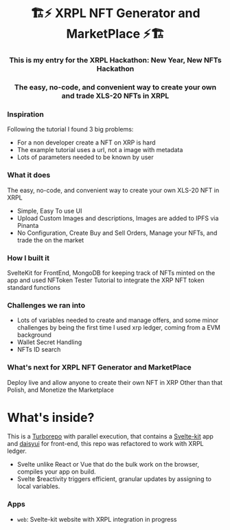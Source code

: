 <p align="center">
  <h1 align="center">🏗️⚡ XRPL NFT Generator and MarketPlace ⚡🏗️</h1>
  <h3 align="center">This is my entry for the XRPL Hackathon: New Year, New NFTs Hackathon
</h3>
  <h3 align="center">The easy, no-code, and convenient way to create your own and trade XLS-20 NFTs in XRPL
</h3>

### Inspiration

Following the tutorial I found 3 big problems:

+ For a non developer create a NFT on XRP is hard
+ The example tutorial uses a url, not a image with metadata
+ Lots of parameters needed to be known by user

### What it does

The easy, no-code, and convenient way to create your own XLS-20 NFT in XRPL

+ Simple, Easy To use UI
+ Upload Custom Images and descriptions, Images are added to IPFS via Pinanta
+ No Configuration, Create Buy and Sell Orders, Manage your NFTs, and trade the on the market

### How I built it

SvelteKit for FrontEnd, MongoDB for keeping track of NFTs minted on the app and used NFToken Tester Tutorial to integrate the XRP NFT token standard functions

### Challenges we ran into

+ Lots of variables needed to create and manage offers, and some minor challenges by being the first time I used xrp ledger, coming from a EVM background
+ Wallet Secret Handling
+ NFTs ID search

### What's next for XRPL NFT Generator and MarketPlace

Deploy live and allow anyone to create their own NFT in XRP Other than that Polish, and Monetize the Marketplace


</p>

# What's inside?

This is a [Turborepo](https://turborepo.org/) with parallel execution, that contains a [Svelte-kit](https://kit.svelte.dev/) app and [daisyui](https://daisyui.com/) for front-end, this repo was refactored to work with XRPL ledger.

+ Svelte unlike React or Vue that do the bulk work on the browser, compiles your app on build.
+ Svelte $reactivity triggers efficient, granular updates by assigning to local variables.  

### Apps

- `web`: Svelte-kit website with XRPL integration in progress
